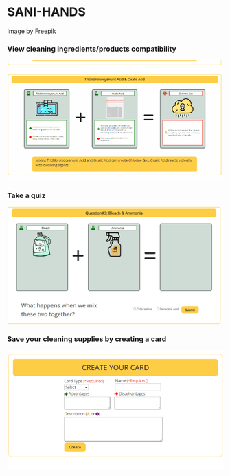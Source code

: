 # SANI-HANDS

Image by <a href="https://www.freepik.com/free-photo/top-view-cleaning-supplies-with-copy-space_7945358.htm#query=cleaning%20supplies&position=46&from_view=search&track=ais">Freepik</a>

### View cleaning ingredients/products compatibility
![Main](/gif/compatibility.gif)

### Take a quiz
![Main](/gif/quiz.gif)

### Save your cleaning supplies by creating a card
![Main](/gif/createCard.gif)
